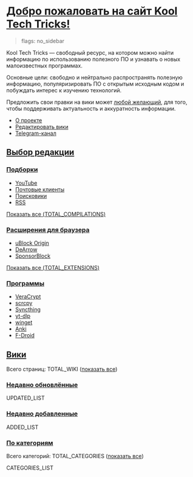 # [Добро пожаловать на сайт Kool Tech Tricks!](#welcome)

> flags: no_sidebar

Kool Tech Tricks — свободный ресурс, на котором можно найти информацию по
использованию полезного ПО и узнавать о новых малоизвестных программах.

Основные цели: свободно и нейтрально распространять полезную информацию,
популяризировать ПО с открытым исходным кодом и побуждать интерес к изучению
технологий.

Предложить свои правки на вики может
[любой желающий](https://github.com/KoolTechTricks/pages), для того, чтобы
поддерживать актуальность и аккуратность информации.

- [О проекте](/about)
- [Редактировать вики](https://github.com/KoolTechTricks/pages)
- [Telegram-канал](https://t.me/KoolTechTricks)

## [Выбор редакции](#editors-choice)

### [Подборки](#compilations)

- [YouTube](/wiki/youtube)
- [Почтовые клиенты](/wiki/email)
- [Поисковики](/wiki/search_engines)
- [RSS](/wiki/rss.html)

[Показать все (TOTAL_COMPILATIONS)](/categories/compilations)

### [Расширения для браузера](#browser-extensions)

- [uBlock Origin](/wiki/ublock_origin)
- [DeArrow](/wiki/dearrow)
- [SponsorBlock](/wiki/dearrow)

[Показать все (TOTAL_EXTENSIONS)](/categories/browser_extensions)

### [Программы](#software)

- [VeraCrypt](/wiki/veracrypt)
- [scrcpy](/wiki/scrcpy)
- [Syncthing](/wiki/syncthing)
- [yt-dlp](/wiki/yt_dlp)
- [winget](/wiki/winget)
- [Anki](/wiki/anki)
- [F-Droid](/wiki/f-droid)

## [Вики](#wiki)

Всего страниц: TOTAL_WIKI ([показать все](/wiki))

### [Недавно обновлённые](#updated)

UPDATED_LIST

### [Недавно добавленные](#added)

ADDED_LIST

### [По категориям](#categories)

Всего категорий: TOTAL_CATEGORIES ([показать все](/categories))

CATEGORIES_LIST
